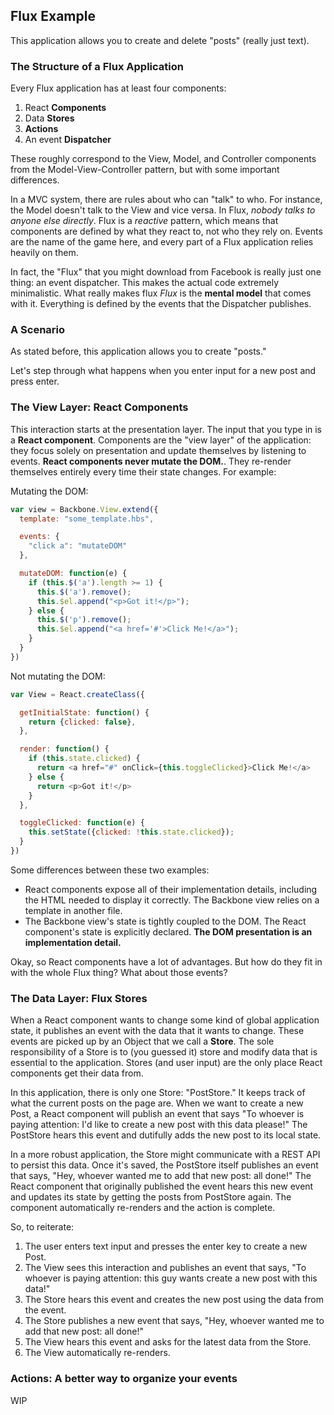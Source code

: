 ## Flux Example

This application allows you to create and delete "posts" (really just text).

### The Structure of a Flux Application

Every Flux application has at least four components:

1. React **Components**
2. Data **Stores**
3. **Actions**
3. An event **Dispatcher**

These roughly correspond to the View, Model, and Controller components from the Model-View-Controller pattern, but with some important differences.

In a MVC system, there are rules about who can "talk" to who. For instance, the Model doesn't talk to the View and vice versa. In Flux, _nobody talks to anyone else directly_. Flux is a _reactive_ pattern, which means that components are defined by what they react to, not who they rely on. Events are the name of the game here, and every part of a Flux application relies heavily on them.

In fact, the "Flux" that you might download from Facebook is really just one thing: an event dispatcher. This makes the actual code extremely minimalistic. What really makes flux _Flux_ is the **mental model** that comes with it. Everything is defined by the events that the Dispatcher publishes.


### A Scenario

As stated before, this application allows you to create "posts."

Let's step through what happens when you enter input for a new post and press enter.


### The View Layer: React Components

This interaction starts at the presentation layer. The input that you type in is a **React component**. Components are the "view layer" of the application: they focus solely on presentation and update themselves by listening to events. **React components never mutate the DOM.**. They re-render themselves entirely every time their state changes. For example:

Mutating the DOM:

```javascript
var view = Backbone.View.extend({
  template: "some_template.hbs",

  events: {
    "click a": "mutateDOM"
  },

  mutateDOM: function(e) {
    if (this.$('a').length >= 1) {
      this.$('a').remove();
      this.$el.append("<p>Got it!</p>");
    } else {
      this.$('p').remove();
      this.$el.append("<a href='#'>Click Me!</a>");
    }
  }
})
```

Not mutating the DOM:

```javascript
var View = React.createClass({

  getInitialState: function() {
    return {clicked: false},
  },

  render: function() {
    if (this.state.clicked) {
      return <a href="#" onClick={this.toggleClicked}>Click Me!</a>
    } else {
      return <p>Got it!</p>
    }
  },

  toggleClicked: function(e) {
    this.setState({clicked: !this.state.clicked});
  }
})
```

Some differences between these two examples:

- React components expose all of their implementation details, including the HTML needed to display it correctly. The Backbone view relies on a template in another file.
- The Backbone view's state is tightly coupled to the DOM. The React component's state is explicitly declared. **The DOM presentation is an implementation detail.**

Okay, so React components have a lot of advantages. But how do they fit in with the whole Flux thing? What about those events?

### The Data Layer: Flux Stores

When a React component wants to change some kind of global application state, it publishes an event with the data that it wants to change. These events are picked up by an Object that we call a **Store**. The sole responsibility of a Store is to (you guessed it) store and modify data that is essential to the application. Stores (and user input) are the only place React components get their data from.

In this application, there is only one Store: "PostStore." It keeps track of what the current posts on the page are. When we want to create a new Post, a React component will publish an event that says "To whoever is paying attention: I'd like to create a new post with this data please!" The PostStore hears this event and dutifully adds the new post to its local state.

In a more robust application, the Store might communicate with a REST API to persist this data. Once it's saved, the PostStore itself publishes an event that says, "Hey, whoever wanted me to add that new post: all done!" The React component that originally published the event hears this new event and updates its state by getting the posts from PostStore again. The component automatically re-renders and the action is complete.

So, to reiterate:

1. The user enters text input and presses the enter key to create a new Post.
2. The View sees this interaction and publishes an event that says, "To whoever is paying attention: this guy wants create a new post with this data!"
3. The Store hears this event and creates the new post using the data from the event.
4. The Store publishes a new event that says, "Hey, whoever wanted me to add that new post: all done!"
5. The View hears this event and asks for the latest data from the Store.
6. The View automatically re-renders.

### Actions: A better way to organize your events

WIP
